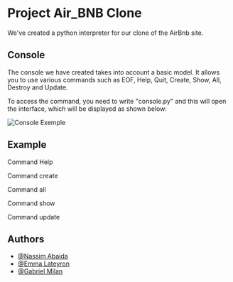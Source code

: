 # Project Air_BNB Clone 

We've created a python interpreter for our clone of the AirBnb site.




## Console 
The console we have created takes into account a basic model.
It allows you to use various commands such as EOF, Help, Quit, Create, Show, All, Destroy and Update.

To access the command, you need to write "console.py" and this will open the interface, which will be displayed as shown below:

![Console Exemple](https://github.com/Nassim33150/holbertonschool-AirBnB_clone/assets/105434715/0e837159-3948-49ce-b8f9-08c4fe0e45b9)

## Example


Command Help



Command create



Command all



Command show



Command update



## Authors

- [@Nassim Abaida](https://www.github.com/Nassim-33150)
- [@Emma Lateyron](https://www.github.com/Emma-33)
- [@Gabriel Milan](https://www.github.com/MadMartigan3)
